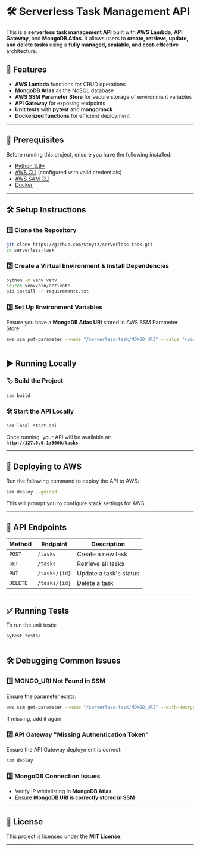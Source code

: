 # 🛠️ Serverless Task Management API

This is a **serverless task management API** built with **AWS Lambda**, **API Gateway**, and **MongoDB Atlas**. It allows users to **create, retrieve, update, and delete tasks** using a **fully managed, scalable, and cost-effective** architecture.

## 🚀 Features
- **AWS Lambda** functions for CRUD operations
- **MongoDB Atlas** as the NoSQL database
- **AWS SSM Parameter Store** for secure storage of environment variables
- **API Gateway** for exposing endpoints
- **Unit tests** with **pytest** and **mongomock**
- **Dockerized functions** for efficient deployment

---

## 📌 Prerequisites
Before running this project, ensure you have the following installed:
- [Python 3.9+](https://www.python.org/downloads/)
- [AWS CLI](https://aws.amazon.com/cli/) (configured with valid credentials)
- [AWS SAM CLI](https://docs.aws.amazon.com/serverless-application-model/latest/developerguide/install-sam-cli.html)
- [Docker](https://www.docker.com/get-started)

---

## 🛠️ Setup Instructions

### 1️⃣ Clone the Repository
```sh
git clone https://github.com/Steytz/serverless-task.git
cd serverless-task
```

### 2️⃣ Create a Virtual Environment & Install Dependencies
```sh
python -m venv venv
source venv/bin/activate
pip install -r requirements.txt
```

### 3️⃣ Set Up Environment Variables  
Ensure you have a **MongoDB Atlas URI** stored in AWS SSM Parameter Store:
```sh
aws ssm put-parameter --name "/serverless-task/MONGO_URI" --value "<your-mongodb-uri>" --type "SecureString"
```

---

## ▶️ Running Locally

### 🏷️ **Build the Project**
```sh
sam build
```

### 🛠️ **Start the API Locally**
```sh
sam local start-api
```
Once running, your API will be available at:  
**`http://127.0.0.1:3000/tasks`**

---

## 📄 Deploying to AWS
Run the following command to deploy the API to AWS:
```sh
sam deploy --guided
```
This will prompt you to configure stack settings for AWS.

---

## 🔗 API Endpoints
| Method | Endpoint | Description |
|--------|---------|-------------|
| `POST` | `/tasks` | Create a new task |
| `GET` | `/tasks` | Retrieve all tasks |
| `PUT` | `/tasks/{id}` | Update a task's status |
| `DELETE` | `/tasks/{id}` | Delete a task |

---

## ✅ Running Tests
To run the unit tests:
```sh
pytest tests/
```

---

## 🛠️ Debugging Common Issues
### **1️⃣ MONGO_URI Not Found in SSM**
Ensure the parameter exists:
```sh
aws ssm get-parameter --name "/serverless-task/MONGO_URI" --with-decryption
```
If missing, add it again.

### **2️⃣ API Gateway "Missing Authentication Token"**
Ensure the API Gateway deployment is correct:
```sh
sam deploy
```

### **3️⃣ MongoDB Connection Issues**
- Verify IP whitelisting in **MongoDB Atlas**
- Ensure **MongoDB URI is correctly stored in SSM**

---

## 🐝 License
This project is licensed under the **MIT License**.

---

